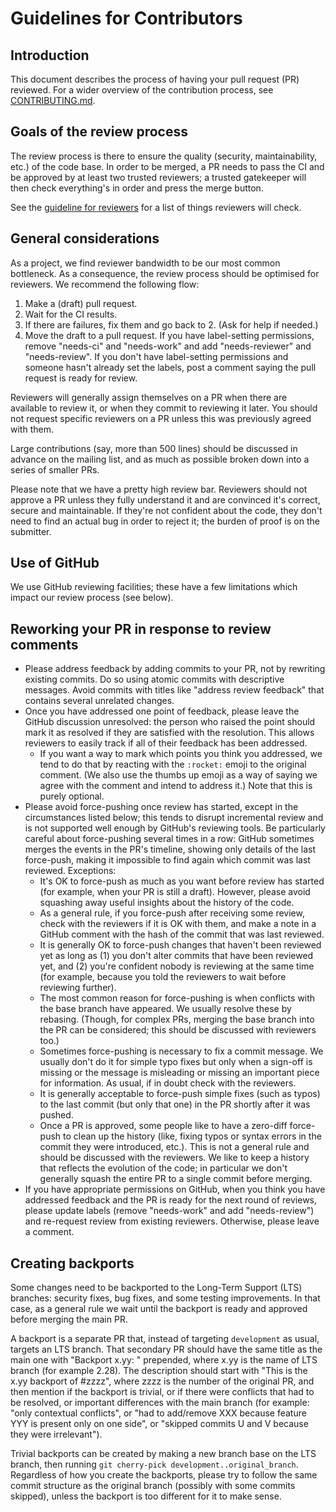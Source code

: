 # Guidelines for Contributors

## Introduction

This document describes the process of having your pull request (PR) reviewed. For a wider overview of the contribution process, see [CONTRIBUTING.md](https://github.com/Mbed-TLS/mbedtls/blob/development/CONTRIBUTING.md).

## Goals of the review process

The review process is there to ensure the quality (security, maintainability, etc.) of the code base. In order to be merged, a PR needs to pass the CI and be approved by at least two trusted reviewers; a trusted gatekeeper will then check everything's in order and press the merge button.

See the [guideline for reviewers](<review_guidelines.md>) for a list of things reviewers will check.

## General considerations

As a project, we find reviewer bandwidth to be our most common bottleneck. As a consequence, the review process should be optimised for reviewers. We recommend the following flow:

1. Make a (draft) pull request.
2. Wait for the CI results.
3. If there are failures, fix them and go back to 2. (Ask for help if needed.)
4. Move the draft to a pull request. If you have label-setting permissions, remove "needs-ci" and "needs-work" and add "needs-reviewer" and "needs-review". If you don't have label-setting permissions and someone hasn't already set the labels, post a comment saying the pull request is ready for review.

Reviewers will generally assign themselves on a PR when there are available to review it, or when they commit to reviewing it later. You should not request specific reviewers on a PR unless this was previously agreed with them.

Large contributions (say, more than 500 lines) should be discussed in advance on the mailing list, and as much as possible broken down into a series of smaller PRs.

Please note that we have a pretty high review bar. Reviewers should not approve a PR unless they fully understand it and are convinced it's correct, secure and maintainable. If they're not confident about the code, they don't need to find an actual bug in order to reject it; the burden of proof is on the submitter.

## Use of GitHub

We use GitHub reviewing facilities; these have a few limitations which impact our review process (see below).

## Reworking your PR in response to review comments

* Please address feedback by adding commits to your PR, not by rewriting existing commits. Do so using atomic commits with descriptive messages. Avoid commits with titles like "address review feedback" that contains several unrelated changes.
* Once you have addressed one point of feedback, please leave the GitHub discussion unresolved: the person who raised the point should mark it as resolved if they are satisfied with the resolution. This allows reviewers to easily track if all of their feedback has been addressed.
  * If you want a way to mark which points you think you addressed, we tend to do that by reacting with the `:rocket:` emoji to the original comment. (We also use the thumbs up emoji as a way of saying we agree with the comment and intend to address it.) Note that this is purely optional.
* Please avoid force-pushing once review has started, except in the circumstances listed below; this tends to disrupt incremental review and is not supported well enough by GitHub's reviewing tools. Be particularly careful about force-pushing several times in a row: GitHub sometimes merges the events in the PR's timeline, showing only details of the last force-push, making it impossible to find again which commit was last reviewed. Exceptions:
  * It's OK to force-push as much as you want before review has started (for example, when your PR is still a draft). However, please avoid squashing away useful insights about the history of the code.
  * As a general rule, if you force-push after receiving some review, check with the reviewers if it is OK with them, and make a note in a GitHub comment with the hash of the commit that was last reviewed.
  * It is generally OK to force-push changes that haven't been reviewed yet as long as (1) you don't alter commits that have been reviewed yet, and (2) you're confident nobody is reviewing at the same time (for example, because you told the reviewers to wait before reviewing further).
  * The most common reason for force-pushing is when conflicts with the base branch have appeared. We usually resolve these by rebasing. (Though, for complex PRs, merging the base branch into the PR can be considered; this should be discussed with reviewers too.)
  * Sometimes force-pushing is necessary to fix a commit message. We usually don't do it for simple typo fixes but only when a sign-off is missing or the message is misleading or missing an important piece for information. As usual, if in doubt check with the reviewers.
  * It is generally acceptable to force-push simple fixes (such as typos) to the last commit (but only that one) in the PR shortly after it was pushed.
  * Once a PR is approved, some people like to have a zero-diff force-push to clean up the history (like, fixing typos or syntax errors in the commit they were introduced, etc.). This is not a general rule and should be discussed with the reviewers. We like to keep a history that reflects the evolution of the code; in particular we don't generally squash the entire PR to a single commit before merging.
* If you have appropriate permissions on GitHub, when you think you have addressed feedback and the PR is ready for the next round of reviews, please update labels (remove "needs-work" and add "needs-review") and re-request review from existing reviewers. Otherwise, please leave a comment.

## Creating backports

Some changes need to be backported to the Long-Term Support (LTS) branches: security fixes, bug fixes, and some testing improvements. In that case, as a general rule we wait until the backport is ready and approved before merging the main PR.

A backport is a separate PR that, instead of targeting `development` as usual, targets an LTS branch. That secondary PR should have the same title as the main one with "Backport x.yy: " prepended, where x.yy is the name of LTS branch (for example 2.28). The description should start with "This is the x.yy backport of #zzzz", where zzzz is the number of the original PR, and then mention if the backport is trivial, or if there were conflicts that had to be resolved, or important differences with the main branch (for example: "only contextual conflicts", or "had to add/remove XXX because feature YYY is present only on one side", or "skipped commits U and V because they were irrelevant").

Trivial backports can be created by making a new branch base on the LTS branch, then running `git cherry-pick development..original_branch`. Regardless of how you create the backports, please try to follow the same commit structure as the original branch (possibly with some commits skipped), unless the backport is too different for it to make sense.


